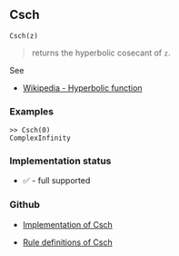 ## Csch

```
Csch(z)
```

> returns the hyperbolic cosecant of `z`.
  
See
* [Wikipedia - Hyperbolic function](https://en.wikipedia.org/wiki/Hyperbolic_function)

### Examples
```
>> Csch(0)  
ComplexInfinity
```
  
    






### Implementation status

* &#x2705; - full supported

### Github

* [Implementation of Csch](https://github.com/axkr/symja_android_library/blob/master/symja_android_library/matheclipse-core/src/main/java/org/matheclipse/core/builtin/ExpTrigsFunctions.java#L1916) 

* [Rule definitions of Csch](https://github.com/axkr/symja_android_library/blob/master/symja_android_library/rules/CschRules.m) 
